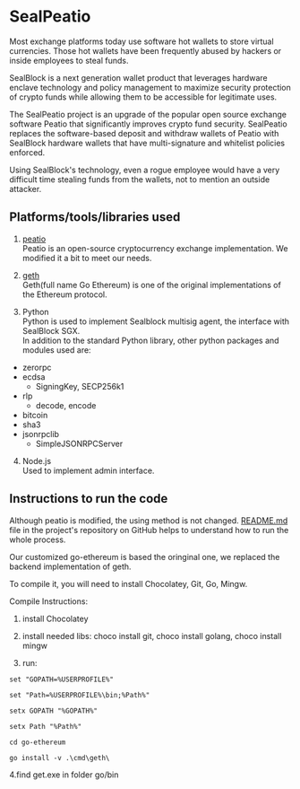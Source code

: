 # SealPeatio

Most exchange platforms today use software hot wallets to store virtual currencies. Those hot wallets have been frequently abused by hackers or inside employees to steal funds.

SealBlock is a next generation wallet product that leverages hardware enclave technology and policy management to maximize security protection of crypto funds while allowing them to be accessible for legitimate uses.

The SealPeatio project is an upgrade of the popular open source exchange software Peatio that significantly improves crypto fund security. SealPeatio replaces the software-based deposit and withdraw wallets of Peatio with SealBlock hardware wallets that have multi-signature and whitelist policies enforced.

Using SealBlock's technology, even a rogue employee would have a very difficult time stealing funds from the wallets, not to mention an outside attacker.

## Platforms/tools/libraries used

1. [peatio](https://github.com/InfraexDev/peatio "peatio")  
Peatio is an open-source cryptocurrency exchange implementation. We modified it a bit to meet our needs.

2. [geth](https://geth.ethereum.org/ "geth")  
Geth(full name Go Ethereum) is one of the original implementations of the Ethereum protocol.

3. Python  
Python is used to implement Sealblock multisig agent, the interface with SealBlock SGX.  
In addition to the standard Python library, other python packages and modules used are:  
  * zerorpc
  * ecdsa
    * SigningKey, SECP256k1
  * rlp
    * decode, encode
  * bitcoin
  * sha3
  * jsonrpclib
    * SimpleJSONRPCServer

4. Node.js  
Used to implement admin interface.

## Instructions to run the code

Although peatio is modified, the using method is not changed. [README.md](https://github.com/InfraexDev/peatio/blob/stable/README.md "README.md") file in the project's repository on GitHub helps to understand how to run the whole process.

Our customized go-ethereum is based the oringinal one, we replaced the backend implementation of geth.

To compile it, you will need to install Chocolatey, Git, Go, Mingw.

Compile Instructions:

1. install Chocolatey

2. install needed libs: choco install git, choco install golang, choco install mingw

3. run:
```
set "GOPATH=%USERPROFILE%"

set "Path=%USERPROFILE%\bin;%Path%"

setx GOPATH "%GOPATH%"

setx Path "%Path%"

cd go-ethereum

go install -v .\cmd\geth\
```
4.find get.exe in folder go/bin

